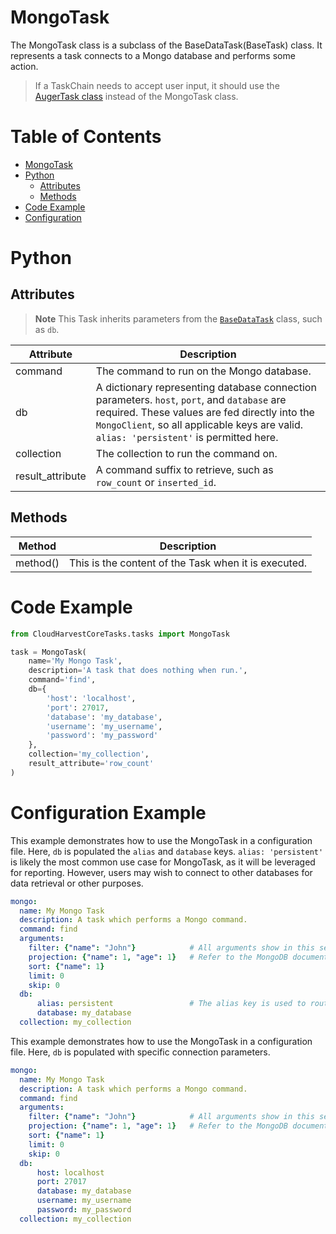# MongoTask
The MongoTask class is a subclass of the BaseDataTask(BaseTask) class. It represents a task connects to a Mongo
database and performs some action. 

> If a TaskChain needs to accept user input, it should use the [AugerTask class](./auger.md) instead of the MongoTask class.

# Table of Contents

- [MongoTask](#mongotask)
- [Python](#python)
    - [Attributes](#attributes)
    - [Methods](#methods)
- [Code Example](#code-example)
- [Configuration](#configuration-example)

# Python
## Attributes

> **Note** This Task inherits parameters from the [`BaseDataTask`](base_data.md#the-db-attribute) class, such as `db`. 

| Attribute         | Description                                                                                                                                                                                                                             | 
|-------------------|-----------------------------------------------------------------------------------------------------------------------------------------------------------------------------------------------------------------------------------------| 
| command           | The command to run on the Mongo database.                                                                                                                                                                                               |
| db                | A dictionary representing database connection parameters. `host`, `port`, and `database` are required. These values are fed directly into the `MongoClient`, so all applicable keys are valid. `alias: 'persistent'` is permitted here. |
| collection        | The collection to run the command on.                                                                                                                                                                                                   |
| result_attribute  | A command suffix to retrieve, such as `row_count` or `inserted_id`.                                                                                                                                                                     |

## Methods

| Method   | Description                                          | 
|----------|------------------------------------------------------| 
| method() | This is the content of the Task when it is executed. | 

# Code Example
```python 
from CloudHarvestCoreTasks.tasks import MongoTask

task = MongoTask(
    name='My Mongo Task',
    description='A task that does nothing when run.',
    command='find',
    db={
        'host': 'localhost',
        'port': 27017,
        'database': 'my_database',
        'username': 'my_username',
        'password': 'my_password'
    },
    collection='my_collection',
    result_attribute='row_count'
)
```

# Configuration Example

This example demonstrates how to use the MongoTask in a configuration file. Here, `db` is populated the `alias` and `database` keys.
`alias: 'persistent'` is likely the most common use case for MongoTask, as it will be leveraged for reporting. However,
users may wish to connect to other databases for data retrieval or other purposes.
```yaml
mongo:
  name: My Mongo Task
  description: A task which performs a Mongo command.
  command: find
  arguments:
    filter: {"name": "John"}            # All arguments show in this section are for example purposes only.
    projection: {"name": 1, "age": 1}   # Refer to the MongoDB documentation for a full list of available arguments.
    sort: {"name": 1}
    limit: 0
    skip: 0
  db:
      alias: persistent                 # The alias key is used to route the task to the appropriate backend using a connection pool.
      database: my_database
  collection: my_collection
```

This example demonstrates how to use the MongoTask in a configuration file. Here, `db` is populated with specific connection parameters.
```yaml
mongo:
  name: My Mongo Task
  description: A task which performs a Mongo command.
  command: find
  arguments:
    filter: {"name": "John"}            # All arguments show in this section are for example purposes only.
    projection: {"name": 1, "age": 1}   # Refer to the MongoDB documentation for a full list of available arguments.
    sort: {"name": 1}
    limit: 0
    skip: 0
  db:
      host: localhost
      port: 27017
      database: my_database
      username: my_username
      password: my_password
  collection: my_collection
```
